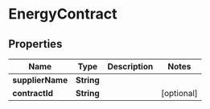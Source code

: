 

# EnergyContract


## Properties

| Name | Type | Description | Notes |
|------------ | ------------- | ------------- | -------------|
|**supplierName** | **String** |  |  |
|**contractId** | **String** |  |  [optional] |



